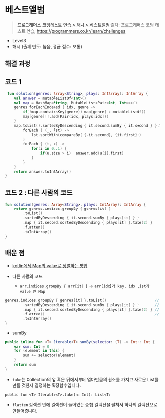 # 베스트앨범

> [프로그래머스 코딩테스트 연습 > 해시 > 베스트앨범](https://programmers.co.kr/learn/courses/30/lessons/42579)
> 출처: 프로그래머스 코딩 테스트 연습, https://programmers.co.kr/learn/challenges

- Level3
- 해시 (출제 빈도: 높음, 평균 점수: 보통)

## 해결 과정

## 코드 1

```kotlin
 fun solution(genres: Array<String>, plays: IntArray): IntArray {
    val answer = mutableListOf<Int>()
    val map = HashMap<String, MutableList<Pair<Int, Int>>>()
    genres.forEachIndexed { idx, genre ->
        if(!map.containsKey(genre)) map[genre] = mutableListOf()
        map[genre]!!.add(Pair(idx, plays[idx]))
    }
    map.toList().sortedByDescending { it.second.sumBy { it.second } }.toMap().apply {
        forEach { (_, lst) ->
            lst.sortWith(compareBy( {-it.second}, {it.first}))
        }
        forEach { (t, u) ->
            for(i in 0..1) {
                if(u.size > i)  answer.add(u[i].first)
            }
        }
    }
    return answer.toIntArray()
}
```

## 코드 2 : 다른 사람의 코드

```kotlin
fun solution(genres: Array<String>, plays: IntArray): IntArray {
    return genres.indices.groupBy { genres[it] }
        .toList()
        .sortedByDescending { it.second.sumBy { plays[it] } }
        .map { it.second.sortedByDescending { plays[it] }.take(2) }
        .flatten()
        .toIntArray()
}
```

## 배운 점

- [kotlin에서 Map의 value로 정렬하는 방법](https://notepad96.tistory.com/entry/map-2)

- 다른 사람의 코드
  - `arr.indices.groupBy { arr[it] }` -> `arr[idx]가 key, idx List가 value 인 Map `

```kotlin
genres.indices.groupBy { genres[it] }.toList()                      // [(classic, [0, 2, 3]), (pop, [1, 4])]
        .sortedByDescending { it.second.sumBy { plays[it] } }       // [(pop, [1, 4]), (classic, [0, 2, 3])]
        .map { it.second.sortedByDescending { plays[it] }.take(2) } // [[4, 1], [3, 0]]
        .flatten()                                                  // [4,1,3,0]
        .toIntArray()
}

```

- sumBy
```kotlin
public inline fun <T> Iterable<T>.sumBy(selector: (T) -> Int): Int {
    var sum: Int = 0
    for (element in this) {
        sum += selector(element)
    }
    return sum
}
```

- `take`는 Collection의 앞 혹은 뒤에서부터 얼마만큼의 원소를 가지고 새로운 List를 만들 것인지 결정하는 확장함수입니다.
``` koltin
public fun <T> Iterable<T>.take(n: Int): List<T>
```

- `flatten` 컬렉션 안에 컬렉션이 들어있는 중첩 컬렉션을 펼처서 하나의 컬렉션으로 만들어줍니다.
